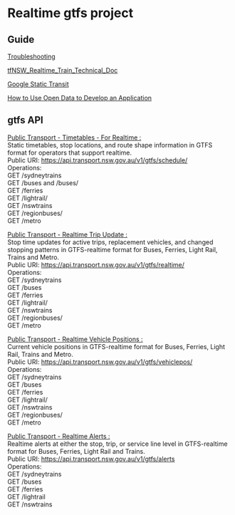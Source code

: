 # Realtime gtfs project

## Guide

[Troubleshooting](https://opendata.transport.nsw.gov.au/troubleshooting)  

[tfNSW_Realtime_Train_Technical_Doc](https://opendata.transport.nsw.gov.au/sites/default/files/TfNSW_Realtime_Train_Technical_Doc.pdf)
 
[Google Static Transit](https://developers.google.com/transit/gtfs/reference/#stop_timestxt) 

[How to Use Open Data to Develop an Application](https://opendata.transport.nsw.gov.au/how-use-open-data-develop-application)   

## gtfs API     

[Public Transport - Timetables - For Realtime : ](https://opendata.transport.nsw.gov.au/node/332/exploreapi)  
Static timetables, stop locations, and route shape information in GTFS format for operators that support realtime.  
Public URI: https://api.transport.nsw.gov.au/v1/gtfs/schedule/   
Operations:  
GET /sydneytrains     
GET /buses and /buses/   
GET /ferries    
GET /lightrail/    
GET /nswtrains    
GET /regionbuses/    
GET /metro   


[Public Transport - Realtime Trip Update : ](https://opendata.transport.nsw.gov.au/dataset/public-transport-realtime-trip-update)   
Stop time updates for active trips, replacement vehicles, and changed stopping patterns in GTFS-realtime format for Buses, Ferries, Light Rail, Trains and Metro.  
Public URI: https://api.transport.nsw.gov.au/v1/gtfs/realtime/   
Operations:  
GET /sydneytrains  
GET /buses  
GET /ferries  
GET /lightrail/  
GET /nswtrains  
GET /regionbuses/  
GET /metro   


[Public Transport - Realtime Vehicle Positions : ](https://opendata.transport.nsw.gov.au/dataset/public-transport-realtime-vehicle-positions)     
Current vehicle positions in GTFS-realtime format for Buses, Ferries, Light Rail, Trains and Metro.  
Public URI: https://api.transport.nsw.gov.au/v1/gtfs/vehiclepos/   
Operations:  
GET /sydneytrains  
GET /buses  
GET /ferries  
GET /lightrail/  
GET /nswtrains  
GET /regionbuses/   
GET /metro   


[Public Transport - Realtime Alerts : ](https://opendata.transport.nsw.gov.au/dataset/public-transport-realtime-alerts-0)  
Realtime alerts at either the stop, trip, or service line level in GTFS-realtime format for Buses, Ferries, Light Rail and Trains.    
Public URI: https://api.transport.nsw.gov.au/v1/gtfs/alerts  
Operations:  
GET /sydneytrains  
GET /buses  
GET /ferries  
GET /lightrail  
GET /nswtrains   


